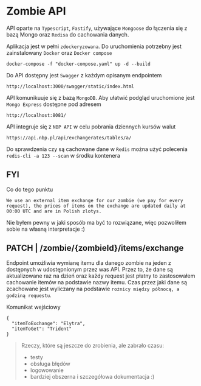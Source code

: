 # Zombie API

API oparte na `Typescript`, `Fastify`, używające `Mongoose` do łączenia się z bazą Mongo oraz `Redisa` do cachowania danych.

Aplikacja jest w pełni `zdockeryzowana`. Do uruchomienia potrzebny jest zainstalowany `Docker` oraz `Docker compose` 

```
docker-compose -f "docker-compose.yaml" up -d --build
```

Do API dostępny jest `Swagger` z każdym opisanym endpointem
```
http://localhost:3000/swagger/static/index.html
```

API komunikuuje się z bazą `MongoDB`. Aby ułatwić podgląd uruchomione jest `Mongo Express` dostępne pod adresem
```
http://localhost:8081/
```

API integruje się z `NBP API` w celu pobrania dziennych kursów walut
```
https://api.nbp.pl/api/exchangerates/tables/a/
```

Do sprawdzenia czy są cachowane dane w `Redis` można użyć polecenia `redis-cli -a 123 --scan` w środku kontenera

## FYI

Co do tego punktu
```
We use an external item exchange for our zombie (we pay for every request), the prices of items on the exchange are updated daily at 00:00 UTC and are in Polish zlotys.
```
Nie byłem pewny w jaki sposób ma być to rozwiązane, więc pozwoliłem sobie na własną interpretacje :)
## PATCH | /zombie/{zombieId}/items/exchange

Endpoint umożliwia wymianę itemu dla danego zombie na jeden z dostępnych w udostępnionym przez was API. Przez to, że dane są aktualizowane raz na dzień oraz każdy request jest płatny to zastosowałem cachowanie itemów na podstawie nazwy itemu. Czas przez jaki dane są zcachowane jest wyliczany na podstawie `rożnicy między północą, a godziną requestu`.

Komunikat wejściowy
```
{
  "itemToExchange": "Elytra",
  "itemToGet": "Trident"
}
```


> Rzeczy, które są jeszcze do zrobienia, ale zabrało czasu:
> * testy
> * obsługa błędów
> * logowowanie
> * bardziej obszerna i szczegółowa dokumentacja :)
